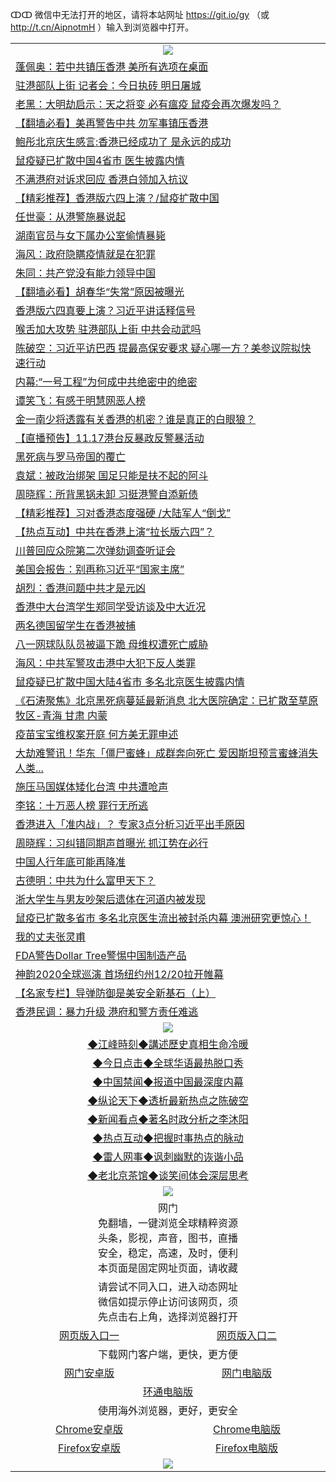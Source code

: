 ↀↀ 微信中无法打开的地区，请将本站网址 https://git.io/gy （或 http://t.cn/AipnotmH ）输入到浏览器中打开。 

 <table>

  <tr>
    <td colspan="2" align=center><img src="https://cdn.jsdelivr.net/gh/gyoupiodf/im1/20190822-2.jpg"></td>
 </tr>
<tr><td colspan="2" align="left"><a href="https://xball.casa/oo.aspx?name=c1095827&key=eqxowaguscvmxdgc&from=gy">蓬佩奥：若中共镇压香港 美所有选项在桌面</a></td></tr>
<tr><td colspan="2" align="left"><a href="https://xball.casa/oo.aspx?name=c1095988&key=eqxowaguscvmxdgc&from=gy">驻港部队上街 记者会：今日执砖 明日屠城</a></td></tr>
<tr><td colspan="2" align="left"><a href="https://xball.casa/oo.aspx?name=c1095989&key=eqxowaguscvmxdgc&from=gy">老黑：大明劫启示：天之将变 必有瘟疫 鼠疫会再次爆发吗？</a></td></tr>
<tr><td colspan="2" align="left"><a href="https://xball.casa/oo.aspx?name=c1095900&key=eqxowaguscvmxdgc&from=gy">【翻墙必看】美再警告中共 勿军事镇压香港</a></td></tr>
<tr><td colspan="2" align="left"><a href="https://xball.casa/oo.aspx?name=c1095983&key=eqxowaguscvmxdgc&from=gy">鲍彤北京庆生感言:香港已经成功了 是永远的成功</a></td></tr>
<tr><td colspan="2" align="left"><a href="https://xball.casa/oo.aspx?name=c1096092&key=eqxowaguscvmxdgc&from=gy">鼠疫疑已扩散中国4省市 医生披露内情</a></td></tr>
<tr><td colspan="2" align="left"><a href="https://xball.casa/oo.aspx?name=c1095970&key=eqxowaguscvmxdgc&from=gy">不满港府对诉求回应 香港白领加入抗议</a></td></tr>
<tr><td colspan="2" align="left"><a href="https://xball.casa/oo.aspx?name=c1095939&key=eqxowaguscvmxdgc&from=gy">【精彩推荐】香港版六四上演？/鼠疫扩散中国</a></td></tr>
<tr><td colspan="2" align="left"><a href="https://xball.casa/oo.aspx?name=c1095994&key=eqxowaguscvmxdgc&from=gy">任世豪：从港警施暴说起</a></td></tr>
<tr><td colspan="2" align="left"><a href="https://xball.casa/oo.aspx?name=c1095940&key=eqxowaguscvmxdgc&from=gy">湖南官员与女下属办公室偷情暴毙</a></td></tr>
<tr><td colspan="2" align="left"><a href="https://xball.casa/oo.aspx?name=c1095974&key=eqxowaguscvmxdgc&from=gy">海风：政府隐瞒疫情就是在犯罪</a></td></tr>
<tr><td colspan="2" align="left"><a href="https://xball.casa/oo.aspx?name=c1095998&key=eqxowaguscvmxdgc&from=gy">朱同：共产党没有能力领导中国</a></td></tr>
<tr><td colspan="2" align="left"><a href="https://xball.casa/oo.aspx?name=c836085&key=eqxowaguscvmxdgc&from=gy">【翻墙必看】胡春华“失常”原因被曝光</a></td></tr>
<tr><td colspan="2" align="left"><a href="https://xball.casa/oo.aspx?name=c1095951&key=eqxowaguscvmxdgc&from=gy">香港版六四真要上演？习近平讲话释信号</a></td></tr>
<tr><td colspan="2" align="left"><a href="https://xball.casa/oo.aspx?name=c1096086&key=eqxowaguscvmxdgc&from=gy">喉舌加大攻势 驻港部队上街 中共会动武吗</a></td></tr>
<tr><td colspan="2" align="left"><a href="https://xball.casa/oo.aspx?name=c1095986&key=eqxowaguscvmxdgc&from=gy">陈破空：习近平访巴西 提最高保安要求 疑心哪一方？美参议院拟快速行动</a></td></tr>
<tr><td colspan="2" align="left"><a href="https://xball.casa/oo.aspx?name=c1081010&key=eqxowaguscvmxdgc&from=gy">内幕:“一号工程”为何成中共绝密中的绝密</a></td></tr>
<tr><td colspan="2" align="left"><a href="https://xball.casa/oo.aspx?name=c1095996&key=eqxowaguscvmxdgc&from=gy">谭笑飞：有感于明慧网恶人榜</a></td></tr>
<tr><td colspan="2" align="left"><a href="https://xball.casa/oo.aspx?name=c1095918&key=eqxowaguscvmxdgc&from=gy">金一南少将透露有关香港的机密？谁是真正的白眼狼？</a></td></tr>
<tr><td colspan="2" align="left"><a href="https://xball.casa/oo.aspx?name=c1096095&key=eqxowaguscvmxdgc&from=gy">【直播预告】11.17港台反暴政反警暴活动</a></td></tr>
<tr><td colspan="2" align="left"><a href="https://xball.casa/oo.aspx?name=c1095938&key=eqxowaguscvmxdgc&from=gy">黑死病与罗马帝国的覆亡</a></td></tr>
<tr><td colspan="2" align="left"><a href="https://xball.casa/oo.aspx?name=c1095990&key=eqxowaguscvmxdgc&from=gy">袁斌：被政治绑架 国足只能是扶不起的阿斗</a></td></tr>
<tr><td colspan="2" align="left"><a href="https://xball.casa/oo.aspx?name=c1095984&key=eqxowaguscvmxdgc&from=gy">周晓辉：所背黑锅未卸 习挺港警自添新债</a></td></tr>
<tr><td colspan="2" align="left"><a href="https://xball.casa/oo.aspx?name=c1095635&key=eqxowaguscvmxdgc&from=gy">【精彩推荐】习对香港态度强硬 /大陆军人“倒戈”</a></td></tr>
<tr><td colspan="2" align="left"><a href="https://xball.casa/oo.aspx?name=c1096091&key=eqxowaguscvmxdgc&from=gy">【热点互动】中共在香港上演“拉长版六四”？</a></td></tr>
<tr><td colspan="2" align="left"><a href="https://xball.casa/oo.aspx?name=c1096088&key=eqxowaguscvmxdgc&from=gy">川普回应众院第二次弹劾调查听证会</a></td></tr>
<tr><td colspan="2" align="left"><a href="https://xball.casa/oo.aspx?name=c1095836&key=eqxowaguscvmxdgc&from=gy">美国会报告：别再称习近平“国家主席”</a></td></tr>
<tr><td colspan="2" align="left"><a href="https://xball.casa/oo.aspx?name=c1095948&key=eqxowaguscvmxdgc&from=gy">胡烈：香港问题中共才是元凶</a></td></tr>
<tr><td colspan="2" align="left"><a href="https://xball.casa/oo.aspx?name=c1095783&key=eqxowaguscvmxdgc&from=gy">香港中大台湾学生郑同学受访谈及中大近况</a></td></tr>
<tr><td colspan="2" align="left"><a href="https://xball.casa/oo.aspx?name=c1096085&key=eqxowaguscvmxdgc&from=gy">两名德国留学生在香港被捕</a></td></tr>
<tr><td colspan="2" align="left"><a href="https://xball.casa/oo.aspx?name=c1095949&key=eqxowaguscvmxdgc&from=gy">八一网球队队员被逼下跪 母维权遭死亡威胁</a></td></tr>
<tr><td colspan="2" align="left"><a href="https://xball.casa/oo.aspx?name=c1095985&key=eqxowaguscvmxdgc&from=gy">海风：中共军警攻击港中大犯下反人类罪</a></td></tr>
<tr><td colspan="2" align="left"><a href="https://xball.casa/oo.aspx?name=c1095831&key=eqxowaguscvmxdgc&from=gy">鼠疫疑已扩散中国大陆4省市 多名北京医生披露内情</a></td></tr>
<tr><td colspan="2" align="left"><a href="https://xball.casa/oo.aspx?name=c1095734&key=eqxowaguscvmxdgc&from=gy">《石涛聚焦》北京黑死病蔓延最新消息 北大医院确定：已扩散至草原牧区-青海 甘肃 内蒙</a></td></tr>
<tr><td colspan="2" align="left"><a href="https://xball.casa/oo.aspx?name=c1095969&key=eqxowaguscvmxdgc&from=gy">疫苗宝宝维权案开庭 何方美无罪申述</a></td></tr>
<tr><td colspan="2" align="left"><a href="https://xball.casa/oo.aspx?name=c1096069&key=eqxowaguscvmxdgc&from=gy">大劫难警讯！华东「僵尸蜜蜂」成群奔向死亡 爱因斯坦预言蜜蜂消失人类...</a></td></tr>
<tr><td colspan="2" align="left"><a href="https://xball.casa/oo.aspx?name=c1095982&key=eqxowaguscvmxdgc&from=gy">施压马国媒体矮化台湾 中共遭呛声</a></td></tr>
<tr><td colspan="2" align="left"><a href="https://xball.casa/oo.aspx?name=c1095905&key=eqxowaguscvmxdgc&from=gy">李铭：十万恶人榜 罪行无所逃</a></td></tr>
<tr><td colspan="2" align="left"><a href="https://xball.casa/oo.aspx?name=c1096084&key=eqxowaguscvmxdgc&from=gy">香港进入「准内战」？ 专家3点分析习近平出手原因</a></td></tr>
<tr><td colspan="2" align="left"><a href="https://xball.casa/oo.aspx?name=c830189&key=eqxowaguscvmxdgc&from=gy">周晓辉：习纠错同期声首曝光 抓江势在必行</a></td></tr>
<tr><td colspan="2" align="left"><a href="https://xball.casa/oo.aspx?name=c1096090&key=eqxowaguscvmxdgc&from=gy">中国人行年底可能再降准</a></td></tr>
<tr><td colspan="2" align="left"><a href="https://xball.casa/oo.aspx?name=c1095924&key=eqxowaguscvmxdgc&from=gy">古德明：中共为什么富甲天下？</a></td></tr>
<tr><td colspan="2" align="left"><a href="https://xball.casa/oo.aspx?name=c1095934&key=eqxowaguscvmxdgc&from=gy">浙大学生与男友吵架后遗体在河道内被发现</a></td></tr>
<tr><td colspan="2" align="left"><a href="https://xball.casa/oo.aspx?name=c1096066&key=eqxowaguscvmxdgc&from=gy">鼠疫已扩散多省市 多名北京医生流出被封杀内幕 澳洲研究更惊心！</a></td></tr>
<tr><td colspan="2" align="left"><a href="https://xball.casa/oo.aspx?name=c1095825&key=eqxowaguscvmxdgc&from=gy">我的丈夫张灵甫</a></td></tr>
<tr><td colspan="2" align="left"><a href="https://xball.casa/oo.aspx?name=c1095972&key=eqxowaguscvmxdgc&from=gy">FDA警告Dollar Tree警惕中国制造产品</a></td></tr>
<tr><td colspan="2" align="left"><a href="https://xball.casa/oo.aspx?name=c1095971&key=eqxowaguscvmxdgc&from=gy">神韵2020全球巡演 首场纽约州12/20拉开帷幕</a></td></tr>
<tr><td colspan="2" align="left"><a href="https://xball.casa/oo.aspx?name=c1095995&key=eqxowaguscvmxdgc&from=gy">【名家专栏】导弹防御是美安全新基石（上）</a></td></tr>
<tr><td colspan="2" align="left"><a href="https://xball.casa/oo.aspx?name=c1096094&key=eqxowaguscvmxdgc&from=gy">香港民调：暴力升级 港府和警方责任难逃</a></td></tr>

 <tr>
   <td colspan="2" align=center><img src="https://cdn.jsdelivr.net/gh/gyoupiodf/im1/jf-1.jpg"></td>
  </tr>
   <tr>
   <td colspan="2" align=center> 
<a href="https://xball.casa/oo.aspx?name=c922850&key=eqxowaguscvmxdgc&from=gy&tag=9877">◆江峰時刻◆講述歷史真相生命冷暖</a><br/>
    </td>
  </tr>
   <tr>
   <td colspan="2" align=center> 
<a href="https://xball.casa/oo.aspx?name=c816850&key=eqxowaguscvmxdgc&from=gy&tag=9877">◆今日点击◆全球华语最热脱口秀</a><br/>
    </td>
  </tr>
  <tr>
  <td colspan="2" align=center>
<a href="https://xball.casa/oo.aspx?name=c816860&key=eqxowaguscvmxdgc&from=gy&tag=99733110">◆中国禁闻◆报道中国最深度内幕</a><br/>
   </tr>
  <tr>
     <td colspan="2" align=center>
<a href="https://xball.casa/oo.aspx?name=c816855&key=eqxowaguscvmxdgc&from=gy&tag=997110">◆纵论天下◆透析最新热点之陈破空</a><br/>
   </tr>
   <tr>
      <td colspan="2" align=center>
<a href="https://xball.casa/oo.aspx?name=c838308&key=eqxowaguscvmxdgc&from=gy&tag=9973110">◆新闻看点◆著名时政分析之李沐阳</a><br/>
   </tr>
   <tr>
     <td colspan="2" align=center>
<a href="https://xball.casa/oo.aspx?name=c816852&key=eqxowaguscvmxdgc&from=gy&tag=9733110">◆热点互动◆把握时事热点的脉动</a><br/>
   </tr>
   <tr>
      <td colspan="2" align=center>
<a href="https://xball.casa/oo.aspx?name=c816694&key=eqxowaguscvmxdgc&from=gy&tag=93310">◆雷人网事◆讽刺幽默的诙谐小品</a><br/>
   </tr>
   <tr>
    <td colspan="2" align=center>
<a href="https://xball.casa/oo.aspx?name=c816650&key=eqxowaguscvmxdgc&from=gy&tag=9973110">◆老北京茶馆◆谈笑间体会深层思考</a><br/>
   </tr>
 <tr>
    <td colspan="2" align="center"><img src="https://gitlab.com/ogate2/up/raw/master/_/oGate65.jpg"/></td>
  </tr>
  <tr>
    <td colspan="2" align="center">网门<br/>免翻墙，一键浏览全球精粹资源<br/>头条，影视，声音，图书，直播<br/>安全，稳定，高速，及时，便利<br/>本页面是固定网址页面，请收藏</td>
  <tr>
  <tr>
    <td colspan="2" align="center">请尝试不同入口，进入动态网址<br/>微信如提示停止访问该网页，须<br/>先点击右上角，选择浏览器打开</td>
  <tr>
  <tr>
    <td align="center"><a href="https://gl.githack.com/ofile/up/raw/master/showm.htm">网页版入口一</a></td>
    <td align="center"><a href="https://lijcxlvzmlxs.xroot.pw/oo.aspx?key=mvmsehdxxcbsukzw&from=gy">网页版入口二</a></td>
  </tr>
  <tr>
    <td colspan="2" align="center">下载网门客户端，更快，更方便</td>
  <tr>
  <tr>
    <td align="center"><a href="https://gitlab.com/ogate2/up/raw/master/_/oGatea.apk">网门安卓版</a></td>
    <td align="center"><a href="https://gitlab.com/ogate2/up/raw/master/_/oGate.zip">网门电脑版</a></td>
  </tr>
  <tr>
    <td colspan="2" align="center"><a href="https://gitlab.com/ogate2/up/raw/master/_/oPipe.zip">环通电脑版</a></td>
  </tr>
  <tr>
    <td colspan="2" align="center">使用海外浏览器，更好，更安全</td>
  <tr>
  <tr>
    <td align="center"><a href="https://gitlab.com/ogate2/up/raw/master/_/Chrome.apk">Chrome安卓版</a></td>
    <td align="center"><a href="https://gitlab.com/ogate2/up/raw/master/_/Chrome.zip">Chrome电脑版</a></td>
  </tr>
  <tr>
    <td align="center"><a href="https://gitlab.com/ogate2/up/raw/master/_/Firefox.apk">Firefox安卓版</a></td>
    <td align="center"><a href="https://gitlab.com/ogate2/up/raw/master/_/Firefox.zip">Firefox电脑版</a></td>
  </tr>
  <tr>
    <td colspan="2" align="center"><img src="https://gitlab.com/ogate2/up/raw/master/_/oGate640.jpg"/></td>
  </tr>
</table>

